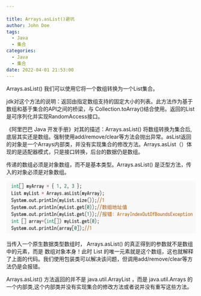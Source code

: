 ```yaml
---

title: Arrays.asList()避坑
author: John Doe
tags:
  - Java
  - 集合
categories:
  - Java
  - 集合
date: 2022-04-01 21:53:00
---
```


Arrays.asList() 我们可以使⽤它将⼀个数组转换为⼀个List集合。

jdk对这个方法的说明：返回由指定数组⽀持的固定⼤⼩的列表。此⽅法作为基于数组和基于集合的API之间的桥梁，与 Collection.toArray()结合使⽤。返回的List是可序列化并实现RandomAccess接⼝。

《阿⾥巴巴 Java 开发⼿册》对其的描述：Arrays.asList() 将数组转换为集合后,底层其实还是数组。强制使用add/remove/clear等方法会抛出异常。asList返回的对象是一个Arrays内部类，并没有实现集合的修改方法。Arrays.asList（）体现的是适配器模式，只是接口转换，后台的数据仍是数组。

传递的数组必须是对象数组，⽽不是基本类型。Arrays.asList() 是泛型⽅法，传⼊的对象必须是对象数组。


 ![upload successful](../images/pasted-173.png)

当传⼊⼀个原⽣数据类型数组时， Arrays.asList() 的真正得到的参数就不是数组中的元素，⽽是
数组对象本身！此时 List 的唯⼀元素就是这个数组，这也就解释了上⾯的代码。我们使用包装类可以解决该问题，但调用add/remove/clear等方法仍是会报错。

Arrays.asList() ⽅法返回的并不是 java.util.ArrayList ，⽽是 java.util.Arrays 的⼀个内部类,这个内部类并没有实现集合的修改⽅法或者说并没有重写这些⽅法。

